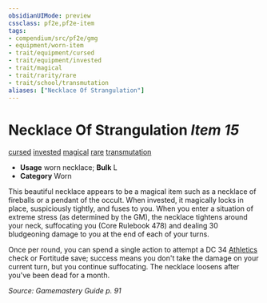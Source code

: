```yaml
---
obsidianUIMode: preview
cssclass: pf2e,pf2e-item
tags:
- compendium/src/pf2e/gmg
- equipment/worn-item
- trait/equipment/cursed
- trait/equipment/invested
- trait/magical
- trait/rarity/rare
- trait/school/transmutation
aliases: ["Necklace Of Strangulation"]
---
```

# Necklace Of Strangulation *Item 15*  
[cursed](cursed-gmg.md)  [invested](invested.md)  [magical](magical.md)  [rare](rare.md)  [transmutation](transmutation.md)  

- **Usage** worn necklace; **Bulk** L
- **Category** Worn

This beautiful necklace appears to be a magical item such as a necklace of fireballs or a pendant of the occult. When invested, it magically locks in place, suspiciously tightly, and fuses to you. When you enter a situation of extreme stress (as determined by the GM), the necklace tightens around your neck, suffocating you (Core Rulebook 478) and dealing 30 bludgeoning damage to you at the end of each of your turns.

Once per round, you can spend a single action to attempt a DC 34 [Athletics](../../skills.md#Athletics) check or Fortitude save; success means you don't take the damage on your current turn, but you continue suffocating. The necklace loosens after you've been dead for a month.

*Source: Gamemastery Guide p. 91*